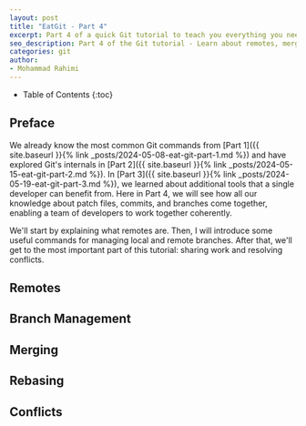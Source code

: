 ```yaml
---
layout: post
title: "EatGit - Part 4"
excerpt: Part 4 of a quick Git tutorial to teach you everything you need to know.
seo_description: Part 4 of the Git tutorial - Learn about remotes, merging, rebasing, conflict resolution, and branch management.
categories: git
author:
- Mohammad Rahimi
---
```


* Table of Contents
{:toc}

## Preface

We already know the most common Git commands from
[Part 1]({{ site.baseurl }}{% link _posts/2024-05-08-eat-git-part-1.md %}) and
have explored Git's internals in
[Part 2]({{ site.baseurl }}{% link _posts/2024-05-15-eat-git-part-2.md %}). In
[Part 3]({{ site.baseurl }}{% link _posts/2024-05-19-eat-git-part-3.md %}), we
learned about additional tools that a single developer can benefit from. Here in
Part 4, we will see how all our knowledge about patch files, commits, and
branches come together, enabling a team of developers to work together
coherently.

We'll start by explaining what remotes are. Then, I will introduce some useful
commands for managing local and remote branches. After that, we'll get to the
most important part of this tutorial: sharing work and resolving conflicts.

## Remotes



## Branch Management

## Merging

## Rebasing

## Conflicts
